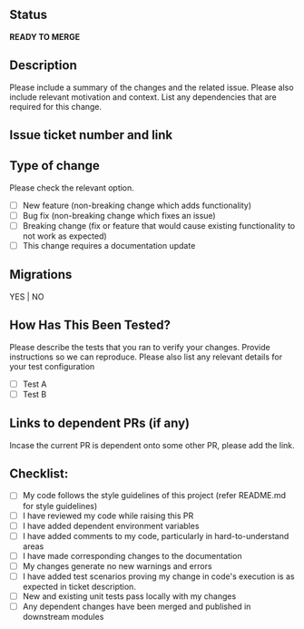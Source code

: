 ## Status

**READY TO MERGE**

## Description

Please include a summary of the changes and the related issue.
Please also include relevant motivation and context.
List any dependencies that are required for this change.

## Issue ticket number and link

## Type of change

Please check the relevant option.

- [ ] New feature (non-breaking change which adds functionality)
- [ ] Bug fix (non-breaking change which fixes an issue)
- [ ] Breaking change (fix or feature that would cause existing functionality to not work as expected)
- [ ] This change requires a documentation update

## Migrations

YES | NO

## How Has This Been Tested?

Please describe the tests that you ran to verify your changes. Provide instructions so we can reproduce.
Please also list any relevant details for your test configuration

- [ ] Test A
- [ ] Test B

## Links to dependent PRs (if any)

Incase the current PR is dependent onto some other PR, please add the link.

## Checklist:

- [ ] My code follows the style guidelines of this project (refer README.md for style guidelines)
- [ ] I have reviewed my code while raising this PR
- [ ] I have added dependent environment variables
- [ ] I have added comments to my code, particularly in hard-to-understand areas
- [ ] I have made corresponding changes to the documentation
- [ ] My changes generate no new warnings and errors
- [ ] I have added test scenarios proving my change in code's execution is as expected in ticket description.
- [ ] New and existing unit tests pass locally with my changes
- [ ] Any dependent changes have been merged and published in downstream modules